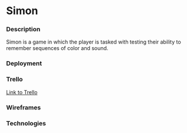 # Simon

### Description
Simon is a game in which the player is tasked with testing their ability to remember sequences of color and sound.

### Deployment

### Trello
<a href="https://trello.com/b/rmXfYsDm/simon">Link to Trello</a>
### Wireframes

### Technologies
